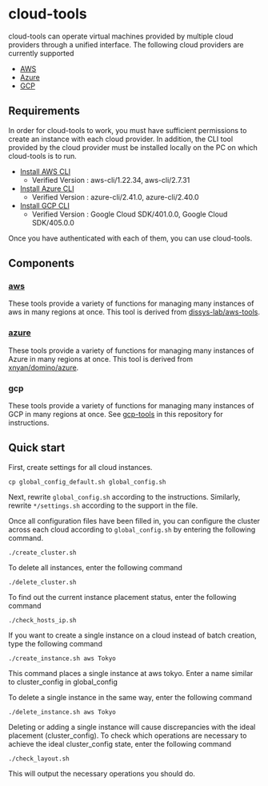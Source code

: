 # cloud-tools

cloud-tools can operate virtual machines provided by multiple cloud providers through a unified interface.
The following cloud providers are currently supported

- [AWS](https://aws.amazon.com/?nc1=h_ls)
- [Azure](https://azure.microsoft.com/en-us/)
- [GCP](https://cloud.google.com/)

## Requirements

 In order for cloud-tools to work, you must have sufficient permissions to create an instance with each cloud provider. In addition, the CLI tool provided by the cloud provider must be installed locally on the PC on which cloud-tools is to run.

- [Install AWS CLI](https://docs.aws.amazon.com/ja_jp/cli/latest/userguide/getting-started-install.html)
  - Verified Version : aws-cli/1.22.34, aws-cli/2.7.31
- [Install Azure CLI](https://learn.microsoft.com/en-us/cli/azure/install-azure-cli)
  - Verified Version : azure-cli/2.41.0, azure-cli/2.40.0
- [Install GCP CLI](https://cloud.google.com/sdk/docs/install)
  - Verified Version : Google Cloud SDK/401.0.0, Google Cloud SDK/405.0.0

Once you have authenticated with each of them, you can use cloud-tools.

## Components

### [aws](https://github.com/distsys-lab/aws-tools)

These tools provide a variety of functions for managing many instances of aws in many regions at once.
This tool is derived from [dissys-lab/aws-tools](https://github.com/distsys-lab/aws-tools).

### [azure](https://github.com/xnyan/domino/tree/master/azure)

These tools provide a variety of functions for managing many instances of Azure in many regions at once. This tool is derived from [xnyan/domino/azure](https://github.com/xnyan/domino/tree/master/azure).

### gcp

These tools provide a variety of functions for managing many instances of GCP in many regions at once.
See [gcp-tools](https://github.com/distsys-lab/cloud-tools/tree/main/gcp-tools) in this repository for instructions.

## Quick start

First, create settings for all cloud instances.

```
cp global_config_default.sh global_config.sh
```

Next, rewrite `global_config.sh` according to the instructions.
Similarly, rewrite `*/settings.sh` according to the support in the file.

Once all configuration files have been filled in, you can configure the cluster across each cloud according to `global_config.sh` by entering the following command.

```
./create_cluster.sh
```

To delete all instances, enter the following command

```
./delete_cluster.sh
```

To find out the current instance placement status, enter the following command

```
./check_hosts_ip.sh
```

If you want to create a single instance on a cloud instead of batch creation, type the following command

```
./create_instance.sh aws Tokyo
```

This command places a single instance at aws tokyo. Enter a name similar to cluster_config in global_config

To delete a single instance in the same way, enter the following command

```
./delete_instance.sh aws Tokyo
```

Deleting or adding a single instance will cause discrepancies with the ideal placement (cluster_config). To check which operations are necessary to achieve the ideal cluster_config state, enter the following command

```
./check_layout.sh
```

This will output the necessary operations you should do.
